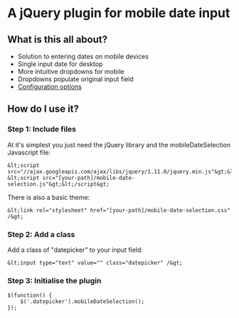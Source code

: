 # A jQuery plugin for mobile date input

## What is this all about?

* Solution to entering dates on mobile devices
* Single input date for desktop
* More intuitive dropdowns for mobile
* Dropdowns populate original input field
* [Configuration options](options.html)

## How do I use it?
### Step 1: Include files

At it's simplest you just need the jQuery library and the mobileDateSelection Javascript file:

    &lt;script src="//ajax.googleapis.com/ajax/libs/jquery/1.11.0/jquery.min.js"&gt;&lt;/script&gt;
    &lt;script src="[your-path]/mobile-date-selection.js"&gt;&lt;/script&gt;

There is also a basic theme:

    &lt;link rel="stylesheet" href="[your-path]/mobile-date-selection.css" /&gt;

### Step 2: Add a class

Add a class of "datepicker" to your input field:

    &lt;input type="text" value="" class="datepicker" /&gt;

### Step 3: Initialise the plugin
    $(function() {
        $('.datepicker').mobileDateSelection();
    });